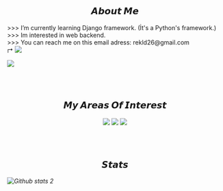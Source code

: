 <h2 align='center'>𝘼𝙗𝙤𝙪𝙩 𝙈𝙚</h2>
   >>> I’m currently learning Django framework. (İt's a Python's framework.)<br>
   >>> Im interested in web backend.<br>
   >>> You can reach me on this email adress: rekld26@gmail.com <br>
    ↱ <a href='mailto:rekld26@gmail.com'> <img src="https://img.shields.io/badge/Gmail-D14836?style=for-the-badge&logo=gmail&logoColor=white"/></a> <br>
    
![](https://komarev.com/ghpvc/?username=dolpsoft&color=red)

<br><br><h2 align='center'>𝙈𝙮 𝘼𝙧𝙚𝙖𝙨 𝙊𝙛 𝙄𝙣𝙩𝙚𝙧𝙚𝙨𝙩</h2>
<p align='center'>
  
<img src ="https://img.shields.io/badge/python-000000.svg?style=for-the-badge&logo=python&logoColor=white"/>
  
<img src="https://img.shields.io/static/v1?label=&message=backend&style=for-the-badge&color=purple"/>
  
<img src="https://img.shields.io/badge/Django-000000?style=for-the-badge&logo=django&logoColor=white"/> 
  
</p>



<br><br><h2 align='center'>𝙎𝙩𝙖𝙩𝙨</h2>
<p align='center'>

<i align='center'>![Github stats 2](https://github-readme-stats.vercel.app/api?username=dolpsoft&show_icons=true&theme=radical)</p>





<!---
dolpsoft/dolpsoft is a ✨ special ✨ repository because its `README.md` (this file) appears on your GitHub profile.
You can click the Preview link to take a look at your changes.
--->
